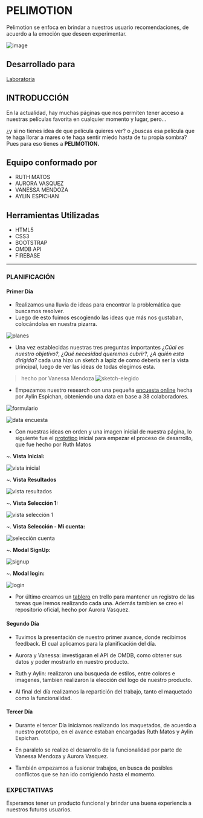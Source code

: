 # PELIMOTION

Pelimotion se enfoca en brindar a nuestros usuario recomendaciones, de acuerdo a la emoción que deseen experimentar.

![image](https://user-images.githubusercontent.com/32309424/36493228-1e0e57ce-16fd-11e8-9467-3db554b0ff4c.png)

## Desarrollado para 
[Laboratoria](http://laboratoria.la)  

## INTRODUCCIÓN

En la actualidad, hay muchas páginas que nos permiten tener acceso a nuestras películas favorita en cualquier momento y lugar, pero...

¿y si no tienes idea de que película quieres ver? o ¿buscas esa película que te haga llorar a mares o te haga sentir miedo hasta de tu propia sombra?
Pues para eso tienes a __PELIMOTION.__


## Equipo conformado por

+ RUTH MATOS
+ AURORA VASQUEZ
+ VANESSA MENDOZA
+ AYLIN ESPICHAN

## Herramientas Utilizadas

+ HTML5
+ CSS3
+ BOOTSTRAP
+ OMDB API
+ FIREBASE

___

### PLANIFICACIÓN

#### Primer Día

+ Realizamos una lluvia de ideas para encontrar la problemática que buscamos resolver.
+ Luego de esto fuimos escogiendo las ideas que más nos gustaban, colocándolas en nuestra pizarra.

![planes](assets/docs/primer-dia-planes.jpg)

+ Una vez establecidas nuestras tres preguntas importantes *¿Cúal es nuestro objetivo?*, *¿Qué necesidad queremos cubrir?, ¿A quién  esta dirigida?* cada una hizo un sketch a lapiz de como debería ser la vista principal, luego de ver las ideas de todas elegimos esta.

> hecho por Vanessa Mendoza
![sketch-elegido](assets/docs/sketch-elegido.jpg)

+ Empezamos nuestro research con una pequeña [encuesta online][encuesta] hecha por Aylin Espichan, obteniendo una data en base a 38 colaboradores.

[encuesta]: https://goo.gl/forms/zQ277pSoObRqNnjy1

![formulario](assets/docs/formulario.png)

![data encuesta](assets/docs/data-encuesta.png)

+ Con nuestras ideas en orden y una imagen inicial de nuestra página, lo siguiente fue el [prototipo][prototipo] inicial para empezar el proceso de desarrollo, que fue hecho por Ruth Matos

[prototipo]: https://share.proto.io/J0Q4QI/

~. __Vista Inicial:__

![vista inicial](assets/docs/prototipo/vista-inicial.png)

~. __Vista Resultados__

![vista resultados](assets/docs/prototipo/vista-resultado.png)

~. __Vista Selección 1:__

![vista selección 1](assets/docs/prototipo/vista-seleccion-1.png)

~. __Vista Selección - Mi cuenta:__

![selección cuenta](assets/docs/prototipo/vista-seleccion-mi-cuenta.png)

~. __Modal SignUp:__

![signup](assets/docs/prototipo/modal-signup.png)

~. __Modal login:__

![login](assets/docs/prototipo/modal-login.png)

+ Por último creamos un [tablero][trello] en trello para mantener un registro de las tareas que iremos realizando cada una. Además tambien se creo el repositorio oficial, hecho por Aurora Vasquez.

[trello]: https://trello.com/b/zDPbf5a3/plan-de-acciones-hackaton

#### Segundo Día

+ Tuvimos la presentación de nuestro primer avance, donde recibimos feedback. El cual aplicamos para la planificación del día.

+ Aurora y Vanessa: investigaran el API de OMDB, como obtener sus datos y poder mostrarlo en nuestro producto.

+ Ruth y Aylin: realizaron una busqueda de estilos, entre colores e imagenes, tambien realizaron la elección del logo de nuestro producto.

+ Al final del día realizamos la repartición del trabajo, tanto el maquetado como la funcionalidad.


#### Tercer Día

+ Durante el tercer Día iniciamos realizando los maquetados, de acuerdo a nuestro prototipo, en el avance estaban encargadas Ruth Matos y Aylin Espichan.

+ En paralelo se realizo el desarrollo de la funcionalidad por parte de Vanessa Mendoza y Aurora Vasquez.

+ También empezamos a fusionar trabajos, en busca de posibles conflictos que se han ido corrigiendo hasta el momento.

### EXPECTATIVAS

Esperamos tener un producto funcional y brindar una buena experiencia a nuestros futuros usuarios.
